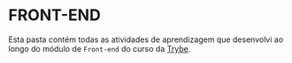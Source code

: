 # FRONT-END

Esta pasta contém todas as atividades de aprendizagem que desenvolvi ao longo do módulo de `Front-end` do curso da [Trybe](https://www.betrybe.com/).
